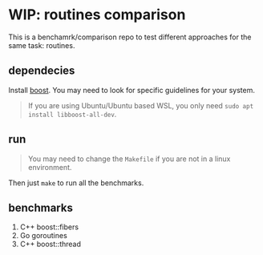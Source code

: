 # WIP: routines comparison

This is a benchamrk/comparison repo to test different approaches for the same task: routines.

## dependecies

Install [boost](https://www.boost.org/). 
You may need to look for specific guidelines for your system.

> If you are using Ubuntu/Ubuntu based WSL, you only need `sudo apt install libboost-all-dev`.

## run

> You may need to change the `Makefile` if you are not in a linux environment.

Then just `make` to  run all the benchmarks.

## benchmarks

1. C++ boost::fibers
2. Go goroutines
3. C++ boost::thread
